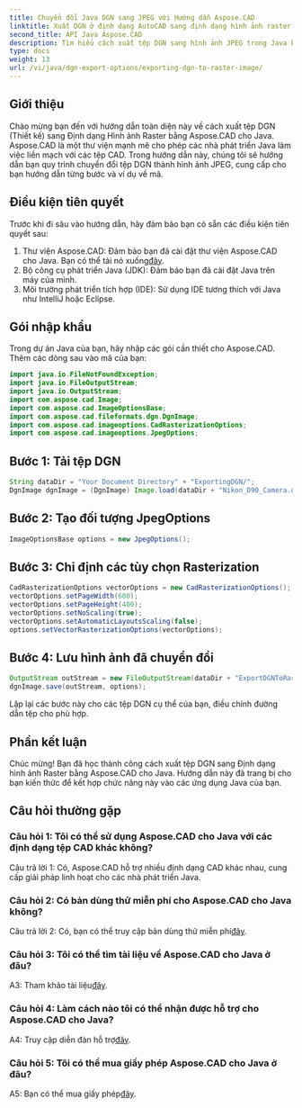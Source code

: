 ```yaml
---
title: Chuyển đổi Java DGN sang JPEG với Hướng dẫn Aspose.CAD
linktitle: Xuất DGN ở định dạng AutoCAD sang định dạng hình ảnh raster
second_title: API Java Aspose.CAD
description: Tìm hiểu cách xuất tệp DGN sang hình ảnh JPEG trong Java bằng Aspose.CAD. Hướng dẫn từng bước này sẽ hướng dẫn bạn thực hiện quy trình một cách dễ dàng.
type: docs
weight: 13
url: /vi/java/dgn-export-options/exporting-dgn-to-raster-image/
---
```

## Giới thiệu

Chào mừng bạn đến với hướng dẫn toàn diện này về cách xuất tệp DGN (Thiết kế) sang Định dạng Hình ảnh Raster bằng Aspose.CAD cho Java. Aspose.CAD là một thư viện mạnh mẽ cho phép các nhà phát triển Java làm việc liền mạch với các tệp CAD. Trong hướng dẫn này, chúng tôi sẽ hướng dẫn bạn quy trình chuyển đổi tệp DGN thành hình ảnh JPEG, cung cấp cho bạn hướng dẫn từng bước và ví dụ về mã.

## Điều kiện tiên quyết

Trước khi đi sâu vào hướng dẫn, hãy đảm bảo bạn có sẵn các điều kiện tiên quyết sau:
1.  Thư viện Aspose.CAD: Đảm bảo bạn đã cài đặt thư viện Aspose.CAD cho Java. Bạn có thể tải nó xuống[đây](https://releases.aspose.com/cad/java/).
2. Bộ công cụ phát triển Java (JDK): Đảm bảo bạn đã cài đặt Java trên máy của mình.
3. Môi trường phát triển tích hợp (IDE): Sử dụng IDE tương thích với Java như IntelliJ hoặc Eclipse.

## Gói nhập khẩu

Trong dự án Java của bạn, hãy nhập các gói cần thiết cho Aspose.CAD. Thêm các dòng sau vào mã của bạn:

```java
import java.io.FileNotFoundException;
import java.io.FileOutputStream;
import java.io.OutputStream;
import com.aspose.cad.Image;
import com.aspose.cad.ImageOptionsBase;
import com.aspose.cad.fileformats.dgn.DgnImage;
import com.aspose.cad.imageoptions.CadRasterizationOptions;
import com.aspose.cad.imageoptions.JpegOptions;
```

## Bước 1: Tải tệp DGN

```java
String dataDir = "Your Document Directory" + "ExportingDGN/";
DgnImage dgnImage = (DgnImage) Image.load(dataDir + "Nikon_D90_Camera.dgn");
```

## Bước 2: Tạo đối tượng JpegOptions

```java
ImageOptionsBase options = new JpegOptions();
```

## Bước 3: Chỉ định các tùy chọn Rasterization

```java
CadRasterizationOptions vectorOptions = new CadRasterizationOptions();
vectorOptions.setPageWidth(600);
vectorOptions.setPageHeight(400);
vectorOptions.setNoScaling(true);
vectorOptions.setAutomaticLayoutsScaling(false);
options.setVectorRasterizationOptions(vectorOptions);
```

## Bước 4: Lưu hình ảnh đã chuyển đổi

```java
OutputStream outStream = new FileOutputStream(dataDir + "ExportDGNToRasterImage_Out.jpg");
dgnImage.save(outStream, options);
```

Lặp lại các bước này cho các tệp DGN cụ thể của bạn, điều chỉnh đường dẫn tệp cho phù hợp.

## Phần kết luận

Chúc mừng! Bạn đã học thành công cách xuất tệp DGN sang Định dạng hình ảnh Raster bằng Aspose.CAD cho Java. Hướng dẫn này đã trang bị cho bạn kiến thức để kết hợp chức năng này vào các ứng dụng Java của bạn.

## Câu hỏi thường gặp

### Câu hỏi 1: Tôi có thể sử dụng Aspose.CAD cho Java với các định dạng tệp CAD khác không?

Câu trả lời 1: Có, Aspose.CAD hỗ trợ nhiều định dạng CAD khác nhau, cung cấp giải pháp linh hoạt cho các nhà phát triển Java.

### Câu hỏi 2: Có bản dùng thử miễn phí cho Aspose.CAD cho Java không?

 Câu trả lời 2: Có, bạn có thể truy cập bản dùng thử miễn phí[đây](https://releases.aspose.com/).

### Câu hỏi 3: Tôi có thể tìm tài liệu về Aspose.CAD cho Java ở đâu?

 A3: Tham khảo tài liệu[đây](https://reference.aspose.com/cad/java/).

### Câu hỏi 4: Làm cách nào tôi có thể nhận được hỗ trợ cho Aspose.CAD cho Java?

 A4: Truy cập diễn đàn hỗ trợ[đây](https://forum.aspose.com/c/cad/19).

### Câu hỏi 5: Tôi có thể mua giấy phép Aspose.CAD cho Java ở đâu?

 A5: Bạn có thể mua giấy phép[đây](https://purchase.aspose.com/buy).